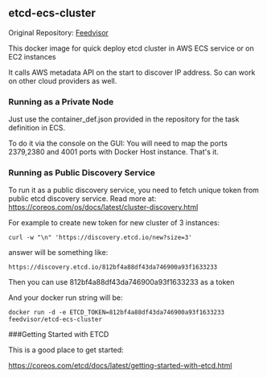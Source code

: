 ## etcd-ecs-cluster ##

Original Repository: [Feedvisor](https://github.com/feedvisor/etcd-ecs-cluster)

This docker image for quick deploy etcd cluster in AWS ECS service or on EC2 instances

It calls AWS metadata API on the start to discover IP address.
So can work on other cloud providers as well.

### Running as a Private Node

Just use the container_def.json provided in the repository for the task definition in ECS. 

To do it via the console on the GUI: You will need to map the ports 2379,2380 and 4001 ports with Docker Host instance. That's it.

### Running as Public Discovery Service 

To run it as a public discovery service, you need to fetch unique token from public etcd discovery service. Read more at:
https://coreos.com/os/docs/latest/cluster-discovery.html

For example to create new token for new cluster of 3 instances:

    curl -w "\n" 'https://discovery.etcd.io/new?size=3'

answer will be something like:

    https://discovery.etcd.io/812bf4a88df43da746900a93f1633233

Then you can use 812bf4a88df43da746900a93f1633233 as a token

And your docker run string will be:

    docker run -d -e ETCD_TOKEN=812bf4a88df43da746900a93f1633233 feedvisor/etcd-ecs-cluster

###Getting Started with ETCD

This is a good place to get started: 

https://coreos.com/etcd/docs/latest/getting-started-with-etcd.html
